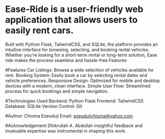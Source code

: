 # Ease-Ride is a user-friendly web application that allows users to easily rent cars. 

Built with Python Flask, TailwindCSS, and SQLite, the platform provides an intuitive interface for browsing, selecting, and booking rental vehicles. Whether you're looking for a short-term rental or long-term solution, Ease ride makes the process seamless and hassle-free.Features

#Features
Car Listings: Browse a wide selection of vehicles available for rent.
Booking System: Easily book a car by selecting rental dates and vehicle preferences.
Responsive Design: Optimized for mobile and desktop devices with a modern, clean interface.
Simple User Flow: Streamlined process for quick bookings and simple navigation.

#Technologies Used
Backend: Python Flask
Frontend: TailwindCSS
Database: SQLite
Version Control: Git

#Author: Chioma Ezeuduji
Email: ezeudujichioma@yahoo.com

#Acknowledgement
Dhikrullah A. Abdullah insightful feedback and invaluable expertise was instrumental in shaping this work.
